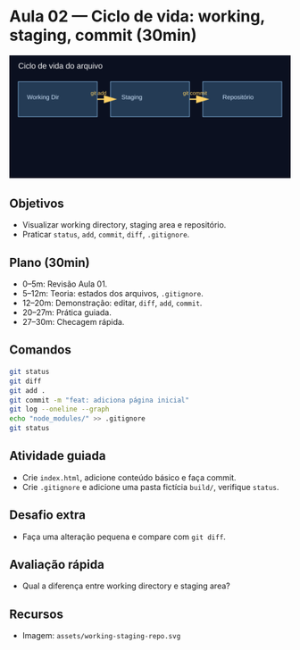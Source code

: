 # Aula 02 — Ciclo de vida: working, staging, commit (30min)

![Ciclo de vida](../assets/working-staging-repo.svg)

## Objetivos
- Visualizar working directory, staging area e repositório.
- Praticar `status`, `add`, `commit`, `diff`, `.gitignore`.

## Plano (30min)
- 0–5m: Revisão Aula 01.
- 5–12m: Teoria: estados dos arquivos, `.gitignore`.
- 12–20m: Demonstração: editar, `diff`, `add`, `commit`.
- 20–27m: Prática guiada.
- 27–30m: Checagem rápida.

## Comandos
```bash
git status
git diff
git add .
git commit -m "feat: adiciona página inicial"
git log --oneline --graph
echo "node_modules/" >> .gitignore
git status
```

## Atividade guiada
- Crie `index.html`, adicione conteúdo básico e faça commit.
- Crie `.gitignore` e adicione uma pasta fictícia `build/`, verifique `status`.

## Desafio extra
- Faça uma alteração pequena e compare com `git diff`.

## Avaliação rápida
- Qual a diferença entre working directory e staging area?

## Recursos
- Imagem: `assets/working-staging-repo.svg`